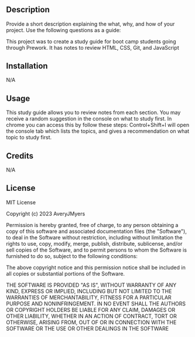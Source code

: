 # <Prework-Study-Guide>

## Description

Provide a short description explaining the what, why, and how of your project. Use the following questions as a guide:

This project was to create a study guide for boot camp students going through Prework. It has notes to review HTML, CSS, Git, and JavaScript


## Installation

N/A

## Usage

This study guide allows you to review notes from each section. You may receive a random suggestion in the console on what to study first. In chrome you can access this by follow these steps: Control+Shift+I will open the console tab which lists the topics, and gives a recommendation on what topic to study first.


## Credits

N/A

## License

MIT License

Copyright (c) 2023 AveryJMyers

Permission is hereby granted, free of charge, to any person obtaining a copy
of this software and associated documentation files (the "Software"), to deal
in the Software without restriction, including without limitation the rights
to use, copy, modify, merge, publish, distribute, sublicense, and/or sell
copies of the Software, and to permit persons to whom the Software is
furnished to do so, subject to the following conditions:

The above copyright notice and this permission notice shall be included in all
copies or substantial portions of the Software.

THE SOFTWARE IS PROVIDED "AS IS", WITHOUT WARRANTY OF ANY KIND, EXPRESS OR
IMPLIED, INCLUDING BUT NOT LIMITED TO THE WARRANTIES OF MERCHANTABILITY,
FITNESS FOR A PARTICULAR PURPOSE AND NONINFRINGEMENT. IN NO EVENT SHALL THE
AUTHORS OR COPYRIGHT HOLDERS BE LIABLE FOR ANY CLAIM, DAMAGES OR OTHER
LIABILITY, WHETHER IN AN ACTION OF CONTRACT, TORT OR OTHERWISE, ARISING FROM,
OUT OF OR IN CONNECTION WITH THE SOFTWARE OR THE USE OR OTHER DEALINGS IN THE
SOFTWARE

